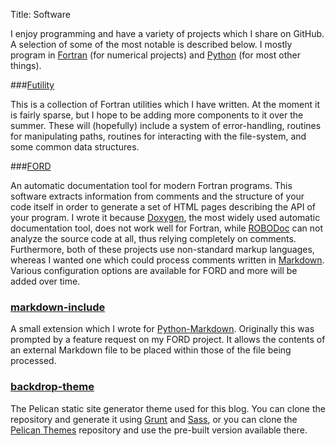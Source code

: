Title: Software

I enjoy programming and have a variety of projects which I share on GitHub. A
selection of some of the most notable is described below. I mostly program in
[Fortran](http://fortranwiki.org/fortran/show/HomePage)
(for numerical projects) and [Python](https://www.python.org/) (for most other
things).


###[Futility](https://github.com/cmacmackin/futility)

This is a collection of Fortran utilities which I have written. At the moment it
is fairly sparse, but I hope to be adding more components to it over the
summer. These will (hopefully) include a system of error-handling, routines
for manipulating paths, routines for interacting with the file-system, and some
common data structures.


###[FORD](https://github.com/cmacmackin/ford)

An automatic documentation tool for modern Fortran programs. This software
extracts information from comments and the structure of your code itself in
order to generate a set of HTML pages describing the API of your program. I
wrote it because [Doxygen](http://www.stack.nl/~dimitri/doxygen/), the most
widely used automatic documentation tool, does not work well for Fortran, while
[ROBODoc](http://rfsber.home.xs4all.nl/Robo/index.html) can not analyze the
source code at all, thus relying completely on comments. Furthermore, both
of these projects use non-standard markup languages, whereas I wanted one which
could process comments written in
[Markdown](http://daringfireball.net/projects/markdown/syntax).
Various configuration options are available for FORD and more will be added
over time.


### [markdown-include](https://github.com/cmacmackin/markdown-include)

A small extension which I wrote for
[Python-Markdown](https://pythonhosted.org/Markdown/). Originally this was
prompted by a feature request on my FORD project. It allows the contents of
an external Markdown file to be placed within those of the file being
processed.


### [backdrop-theme](https://github.com/cmacmackin/backdrop-theme)

The Pelican static site generator theme used for this blog. You can clone
the repository and generate it using [Grunt](http://gruntjs.com/) and
[Sass](http://sass-lang.com/), or you can clone the
[Pelican Themes](https://github.com/getpelican/pelican-themes) repository and
use the pre-built version available there.
